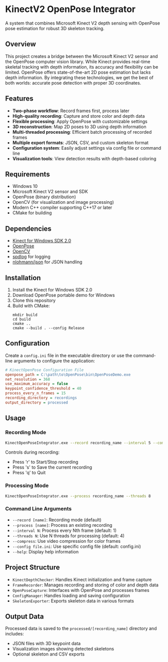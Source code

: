 # KinectV2 OpenPose Integrator

A system that combines Microsoft Kinect V2 depth sensing with OpenPose pose estimation for robust 3D skeleton tracking.

## Overview

This project creates a bridge between the Microsoft Kinect V2 sensor and the OpenPose computer vision library. While Kinect provides real-time skeletal tracking with depth information, its accuracy and flexibility can be limited. OpenPose offers state-of-the-art 2D pose estimation but lacks depth information. By integrating these technologies, we get the best of both worlds: accurate pose detection with proper 3D coordinates.

## Features

- **Two-phase workflow**: Record frames first, process later
- **High-quality recording**: Capture and store color and depth data
- **Flexible processing**: Apply OpenPose with customizable settings
- **3D reconstruction**: Map 2D poses to 3D using depth information
- **Multi-threaded processing**: Efficient batch processing of recorded frames
- **Multiple export formats**: JSON, CSV, and custom skeleton format
- **Configuration system**: Easily adjust settings via config file or command line
- **Visualization tools**: View detection results with depth-based coloring

## Requirements

- Windows 10
- Microsoft Kinect V2 sensor and SDK
- OpenPose (binary distribution)
- OpenCV (for visualization and image processing)
- Modern C++ compiler supporting C++17 or later
- CMake for building

## Dependencies

- [Kinect for Windows SDK 2.0](https://www.microsoft.com/en-us/download/details.aspx?id=44561)
- [OpenPose](https://github.com/CMU-Perceptual-Computing-Lab/openpose)
- [OpenCV](https://opencv.org/)
- [spdlog](https://github.com/gabime/spdlog) for logging
- [nlohmann/json](https://github.com/nlohmann/json) for JSON handling

## Installation

1. Install the Kinect for Windows SDK 2.0
2. Download OpenPose portable demo for Windows
3. Clone this repository
4. Build with CMake:
   ```
   mkdir build
   cd build
   cmake ..
   cmake --build . --config Release
   ```

## Configuration

Create a `config.ini` file in the executable directory or use the command-line arguments to configure the application:

```ini
# KinectOpenPose Configuration File
openpose_path = C:\path\to\OpenPose\bin\OpenPoseDemo.exe
net_resolution = 368
use_maximum_accuracy = false
keypoint_confidence_threshold = 40
process_every_n_frames = 15
recording_directory = recordings
output_directory = processed
```

## Usage

### Recording Mode

```bash
KinectOpenPoseIntegrator.exe --record recording_name --interval 5 --compress
```

Controls during recording:
- Press 'r' to Start/Stop recording
- Press 's' to Save the current recording
- Press 'q' to Quit

### Processing Mode

```bash
KinectOpenPoseIntegrator.exe --process recording_name --threads 8
```

### Command Line Arguments

- `--record [name]`: Recording mode (default)
- `--process [name]`: Process an existing recording
- `--interval N`: Process every Nth frame (default: 1)
- `--threads N`: Use N threads for processing (default: 4)
- `--compress`: Use video compression for color frames
- `--config file.ini`: Use specific config file (default: config.ini)
- `--help`: Display help information

## Project Structure

- `KinectDepthChecker`: Handles Kinect initialization and frame capture
- `FrameRecorder`: Manages recording and storing of color and depth data
- `OpenPoseCapture`: Interfaces with OpenPose and processes frames
- `ConfigManager`: Handles loading and saving configuration
- `SkeletonExporter`: Exports skeleton data in various formats

## Output Data

Processed data is saved to the `processed/[recording_name]` directory and includes:
- JSON files with 3D keypoint data
- Visualization images showing detected skeletons
- Optional skeleton and CSV exports
